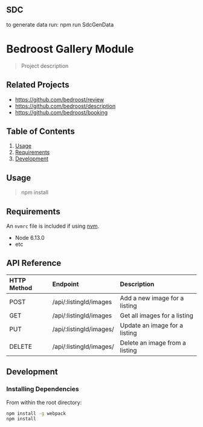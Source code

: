 ## SDC
to generate data run: npm run SdcGenData





# Bedroost Gallery Module

> Project description

## Related Projects

  - https://github.com/bedroost/review
  - https://github.com/bedroost/description
  - https://github.com/bedroost/booking

## Table of Contents

1. [Usage](#Usage)
1. [Requirements](#requirements)
1. [Development](#development)

## Usage

> npm install

## Requirements

An `nvmrc` file is included if using [nvm](https://github.com/creationix/nvm).

- Node 6.13.0
- etc

## API Reference

| HTTP Method   | Endpoint                           | Description                                                   |
|:--------------|:-----------------------------------|:--------------------------------------------------------------|
| POST          | /api/:listingId/images             | Add a new image for a listing                                 |
| GET           | /api/:listingId/images             | Get all images for a listing                                  |
| PUT           | /api/:listingId/images/            | Update an image for a listing                                 |
| DELETE        | /api/:listingId/images/            | Delete an image from a listing                                |

## Development

### Installing Dependencies

From within the root directory:

```sh
npm install -g webpack
npm install
```

